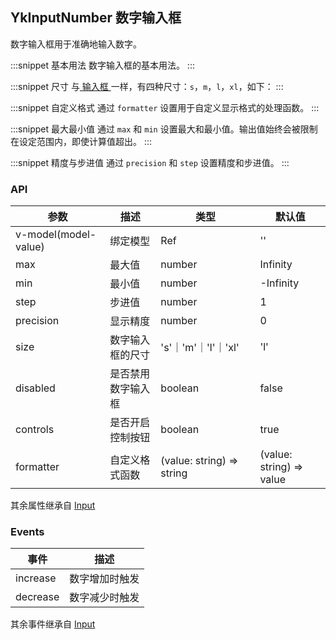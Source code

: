 ## YkInputNumber 数字输入框

数字输入框用于准确地输入数字。

:::snippet
基本用法
数字输入框的基本用法。
<InputNumberPrimary/>
:::

:::snippet
尺寸
与<a href="#module/input"> 输入框 </a>一样，有四种尺寸：`s`，`m`，`l`，`xl`，如下：
<InputNumberSize/>
:::

:::snippet
自定义格式
通过 `formatter` 设置用于自定义显示格式的处理函数。
<InputNumberFormat/>
:::

:::snippet
最大最小值
通过 `max` 和 `min` 设置最大和最小值。输出值始终会被限制在设定范围内，即使计算值超出。
<InputNumberLimit/>
:::

:::snippet
精度与步进值
通过 `precision` 和 `step` 设置精度和步进值。
<InputNumberPre/>
:::

### API

| 参数                 | 描述               | 类型                      | 默认值                   |
| -------------------- | ------------------ | ------------------------- | ------------------------ |
| v-model(model-value) | 绑定模型           | Ref                       | ''                       |
| max                  | 最大值             | number                    | Infinity                 |
| min                  | 最小值             | number                    | -Infinity                |
| step                 | 步进值             | number                    | 1                        |
| precision            | 显示精度           | number                    | 0                        |
| size                 | 数字输入框的尺寸   | 's'｜'m'｜'l'｜'xl'       | 'l'                      |
| disabled             | 是否禁用数字输入框 | boolean                   | false                    |
| controls             | 是否开启控制按钮   | boolean                   | true                     |
| formatter            | 自定义格式函数     | (value: string) => string | (value: string) => value |

其余属性继承自 [Input](/module/input#Input)

### Events

| 事件     | 描述           |
| -------- | -------------- |
| increase | 数字增加时触发 |
| decrease | 数字减少时触发 |

其余事件继承自 [Input](/module/input#Input)

